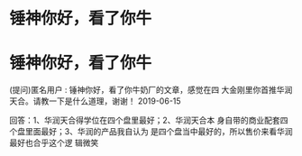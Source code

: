 # 锤神你好，看了你牛

# 锤神你好，看了你牛

(提问)匿名用户 : 锤神你好，看了你牛奶厂的文章，感觉在四 大金刚里你首推华润天合。请教一下是什么道理，谢谢！ 2019-06-15

回答：1、华润天合得学位在四个盘里最好；2、华润天合本 身自带的商业配套四个盘里面最好；3、华润的产品我自认为 是四个盘当中最好的，所以售价来看华润最好也合乎这个逻 辑微笑
